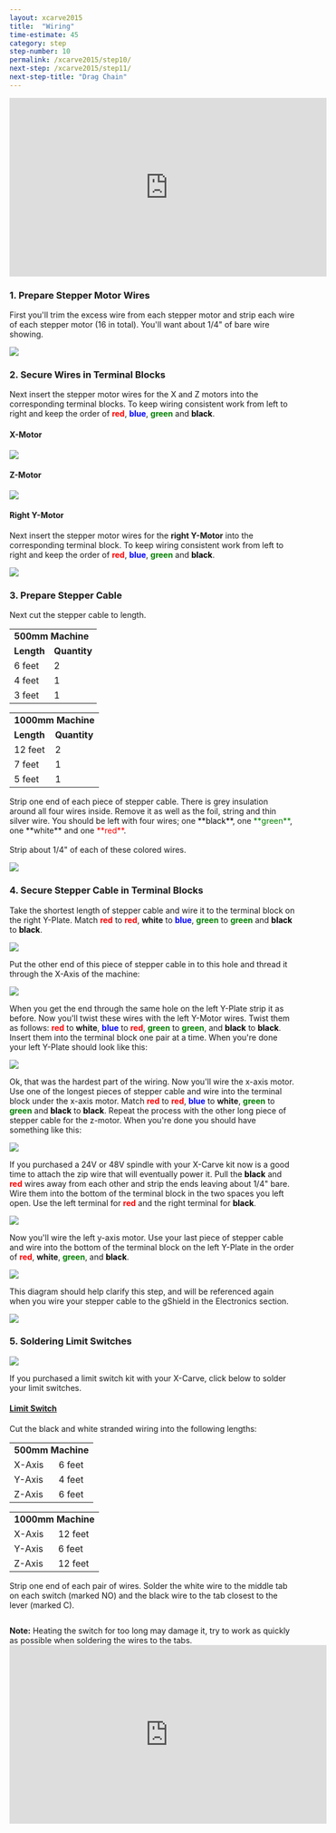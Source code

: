 ```yaml
---
layout: xcarve2015
title:  "Wiring"
time-estimate: 45
category: step
step-number: 10
permalink: /xcarve2015/step10/
next-step: /xcarve2015/step11/
next-step-title: "Drag Chain"
---
```


<iframe width="560" height="315" src="https://www.youtube.com/embed/_vCIVagKgzA" frameborder="0" allowfullscreen>
</iframe>
<h3 id="prepare-stepper-motor-wires">
1. Prepare Stepper Motor Wires</h3>

First you'll trim the excess wire from each stepper motor and strip each wire of each stepper motor (16 in total). You'll want about 1/4" of bare wire showing.

 ![](https://dzevsq2emy08i.cloudfront.net/paperclip/project_instruction_image_uploaded_images/770/original/0673.jpg?1425054295)

<h3 id="secure-wires">
2. Secure Wires in Terminal Blocks</h3>

Next insert the stepper motor wires for the X and Z motors into the corresponding terminal blocks. To keep wiring consistent work from left to right and keep the order of <span style="color:red">**red**</span>, <span style="color:blue">**blue**</span>, <span style="color:green">**green**</span> and <span style="color:black">**black**</span>.

#### X-Motor

 ![](https://dzevsq2emy08i.cloudfront.net/paperclip/project_instruction_image_uploaded_images/762/original/0678.jpg?1425052768)

#### Z-Motor

 ![](https://dzevsq2emy08i.cloudfront.net/paperclip/project_instruction_image_uploaded_images/763/original/0686.jpg?1425052769)

#### Right Y-Motor

Next insert the stepper motor wires for the **right Y-Motor** into the corresponding terminal block. To keep wiring consistent work from left to right and keep the order of <span style="color:red">**red**</span>, <span style="color:blue">**blue**</span>, <span style="color:green">**green**</span> and <span style="color:black">**black**</span>.

 ![](https://dzevsq2emy08i.cloudfront.net/paperclip/project_instruction_image_uploaded_images/764/original/0694.jpg?1425052770)

<h3 id="prepare-stepper-cable">
3. Prepare Stepper Cable</h3>

Next cut the stepper cable to length.

<table>
	<tr>
		<td colspan="2"><strong>500mm Machine</strong> </td>
	</tr>
	<tr>
		<td> <strong>Length</strong> </td>
		<td> <strong>Quantity</strong> </td>
	</tr>
	<tr>
		<td> 6 feet </td>
		<td> 2 </td>
	</tr>
	<tr>
		<td> 4 feet </td>
		<td>1 </td>
	</tr>
	<tr>
		<td> 3 feet </td>
		<td> 1 </td>
	</tr>
</table>
<table>
	<tr>
		<td colspan="2"><strong>1000mm Machine</strong> </td>
	</tr>
	<tr>
		<td> <strong>Length</strong> </td>
		<td> <strong>Quantity</strong> </td>
	</tr>
	<tr>
		<td> 12 feet </td>
		<td> 2 </td>
	</tr>
	<tr>
		<td> 7 feet </td>
		<td> 1 </td>
	</tr>
	<tr>
		<td> 5 feet </td>
		<td> 1 </td>
	</tr>
</table>
Strip one end of each piece of stepper cable. There is grey insulation around all four wires inside. Remove it as well as the foil, string and thin silver wire. You should be left with four wires; one <span style="color:black">**black**</span>, one <span style="color:green">**green**</span>, one **white** and one <span style="color:red">**red**</span>.

<div class="row image-row"><img src="https://dzevsq2emy08i.cloudfront.net/paperclip/project_instruction_image_uploaded_images/771/original/1060.jpg?1425054296" class="thumbnail col-md-3" alt="" /> <img src="https://dzevsq2emy08i.cloudfront.net/paperclip/project_instruction_image_uploaded_images/772/original/1061.jpg?1425054297" class="thumbnail col-md-3" alt="" /> <img src="https://dzevsq2emy08i.cloudfront.net/paperclip/project_instruction_image_uploaded_images/773/original/1062.jpg?1425054298" class="thumbnail col-md-3" alt="" /> <img src="https://dzevsq2emy08i.cloudfront.net/paperclip/project_instruction_image_uploaded_images/774/original/1063.jpg?1425054298" class="thumbnail col-md-3" alt="" /></div>
Strip about 1/4" of each of these colored wires.

 ![](https://dzevsq2emy08i.cloudfront.net/paperclip/project_instruction_image_uploaded_images/775/original/1066.jpg?1425054522)

<h3 id="secure-stepper-cable">
4. Secure Stepper Cable in Terminal Blocks</h3>

Take the shortest length of stepper cable and wire it to the terminal block on the right Y-Plate. Match <span style="color:red">**red**</span> to <span style="color:red">**red**</span>, **white** to <span style="color:blue">**blue**</span>, <span style="color: green">**green**</span> to <span style="color:green">**green**</span> and <span style="color:black">**black**</span> to <span style="color:black">**black**</span>.

 ![](https://dzevsq2emy08i.cloudfront.net/paperclip/project_instruction_image_uploaded_images/776/original/0700.jpg?1425054523)

Put the other end of this piece of stepper cable in to this hole and thread it through the X-Axis of the machine:

 ![](https://dzevsq2emy08i.cloudfront.net/paperclip/project_instruction_image_uploaded_images/777/original/0702.jpg?1425054524)

When you get the end through the same hole on the left Y-Plate strip it as before. Now you'll twist these wires with the left Y-Motor wires. Twist them as follows: <span style="color:red">**red**</span> to **white**, <span style="color:blue">**blue**</span> to <span style="color:red">**red**</span>, <span style="color:green">**green**</span> to <span style="color:green">**green**</span>, and <span style="color:black">**black**</span> to <span style="color:black">**black**</span>. Insert them into the terminal block one pair at a time. When you're done your left Y-Plate should look like this:

 ![](https://dzevsq2emy08i.cloudfront.net/paperclip/project_instruction_image_uploaded_images/778/original/0717.jpg?1425054525)

Ok, that was the hardest part of the wiring. Now you'll wire the x-axis motor. Use one of the longest pieces of stepper cable and wire into the terminal block under the x-axis motor. Match <span style="color:red">**red**</span> to <span style="color:red">**red**</span>, <span style="color:blue">**blue**</span> to **white**, <span style="color:green">**green**</span> to <span style="color:green">**green**</span> and <span style="color:black">**black**</span> to <span style="color:black">**black**</span>. Repeat the process with the other long piece of stepper cable for the z-motor. When you're done you should have something like this:

 ![](https://dzevsq2emy08i.cloudfront.net/paperclip/project_instruction_image_uploaded_images/779/original/0719.jpg?1425054807)

If you purchased a 24V or 48V spindle with your X-Carve kit now is a good time to attach the zip wire that will eventually power it. Pull the <span style="color:black">**black**</span> and <span style="color:red">**red**</span> wires away from each other and strip the ends leaving about 1/4" bare. Wire them into the bottom of the terminal block in the two spaces you left open. Use the left terminal for <span style="color:red">**red**</span> and the right terminal for <span style="color:black">**black**</span>.

 ![](https://dzevsq2emy08i.cloudfront.net/paperclip/project_instruction_image_uploaded_images/780/original/0735.jpg?14250548081)

Now you'll wire the left y-axis motor. Use your last piece of stepper cable and wire into the bottom of the terminal block on the left Y-Plate in the order of <span style="color:red">**red**</span>, **white**, <span style="color:green">**green**</span>, and <span style="color:black">**black**</span>.

 ![](https://dzevsq2emy08i.cloudfront.net/paperclip/project_instruction_image_uploaded_images/781/original/0722.jpg?1425054808)

This diagram should help clarify this step, and will be referenced again when you wire your stepper cable to the gShield in the Electronics section.

<img src="wiring-diagram2.jpg">

<h3 id="solder-limit-switches">
5. Soldering Limit Switches</h3>

<img src="limitSwitchescopy.jpg">

If you purchased a limit switch kit with your X-Carve, click below to solder your limit switches.

<div class="panel-group" id="limit-switch-accordion" role="tablist" aria-multiselectable="true">
<div class="panel panel-default">
<a data-toggle="collapse" data-parent="#limit-switch-accordion" href="#limit-switch" aria-expanded="false" aria-controls="limit-switch" class="panel-heading" role="tab" id="limit-switch-header">

<h4 class="panel-title">
Limit Switch

</h4>
<div class="expand-icons">
<i class="fa fa-plus"></i>
 <i class="fa fa-minus"></i>

</div>
</a>

<div id="limit-switch" class="panel-collapse collapse" role="tabpanel" aria-labelledby="limit-switch-header">
<div class="panel-body">
Cut the black and white stranded wiring into the following lengths:

<table>
	<tr>
		<td colspan="2"><strong>500mm Machine</strong> </td>
	</tr>
	<tr>
		<td> X-Axis </td>
		<td> 6 feet </td>
	</tr>
	<tr>
		<td> Y-Axis </td>
		<td> 4 feet </td>
	</tr>
	<tr>
		<td> Z-Axis </td>
		<td> 6 feet </td>
	</tr>
</table>
<table>
	<tr>
		<td colspan="2"><strong>1000mm Machine</strong> </td>
	</tr>
	<tr>
		<td> X-Axis </td>
		<td> 12 feet </td>
	</tr>
	<tr>
		<td> Y-Axis </td>
		<td> 6 feet </td>
	</tr>
	<tr>
		<td> Z-Axis </td>
		<td> 12 feet </td>
	</tr>
</table>
Strip one end of each pair of wires. Solder the white wire to the middle tab on each switch (marked NO) and the black wire to the tab closest to the lever (marked C).

 <p style="text-align:center;"><img src="https://dzevsq2emy08i.cloudfront.net/paperclip/project_instruction_image_uploaded_images/867/original/1193.jpg?1427922595" alt="" /></p>

<div class="note">
<i class="fa fa-hand-o-right"></i>
 <span class="note-text">
 <strong>Note:</strong> Heating the switch for too long may damage it, try to work as quickly as possible when soldering the wires to the tabs.
 </span>

</div>
<iframe width="560" height="315" src="https://www.youtube.com/embed/mBiC6D7dsxs" frameborder="0" allowfullscreen>
</iframe>
</div>
</div>
</div>
</div>
